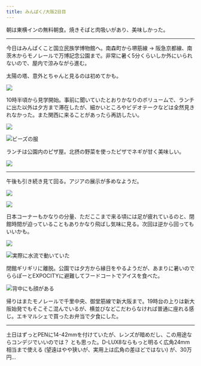 ```yaml
---
title: みんぱく/大阪2日目
---
```


朝は東横インの無料朝食。焼きそばと肉吸いがあり、美味しかった。

---

今日はみんぱくこと国立民族学博物館へ。南森町から堺筋線 → 阪急京都線、南茨木からモノレールで万博記念公園まで。非常に暑く5分くらいしか外にいられないので、屋内で涼みながら進む。

太陽の塔、意外とちゃんと見るのは初めてかも。

![](https://photos.apkas.net/medium/202407/20240728-102406.webp)

10時半頃から見学開始。事前に聞いていたとおりかなりのボリュームで、ランチに出た以外は夕方まで滞在したが、細かいところやビデオテークなどは全然見きれなかった。また関西に来ることがあったら再訪したい。

![](https://photos.apkas.net/medium/202407/20240728-111424.webp)

![ビーズの服](https://photos.apkas.net/medium/202407/20240728-120104.webp)

ランチは公園内のピザ屋。北摂の野菜を使ったピザでネギが甘く美味しい。

![](https://photos.apkas.net/medium/202407/20240728-123936.webp)

---

午後も引き続き見て回る。アジアの展示が多めなようだ。

![](https://photos.apkas.net/medium/202407/20240728-141814.webp)

![](https://photos.apkas.net/medium/202407/20240728-142109.webp)

日本コーナーもかなりの分量、ただここまで来る頃には足が疲れているのと、閉館時間が迫っていることもありかなり飛ばし気味に見る。次回は逆から回ってもいいかも。

![](https://photos.apkas.net/medium/202407/20240728-161107.webp)

![実際に水流で動いていた](https://photos.apkas.net/medium/202407/20240728-161628.webp)

閉館ギリギリに離脱。公園では夕方から縁日をやるようだが、あまりに暑いのでららぽーとEXPOCITYに避難してフードコートでアイスを食べた。

![背中にも顔がある](https://photos.apkas.net/medium/202407/20240728-165500.webp)

帰りはまたモノレールで千里中央、御堂筋線で新大阪まで。19時台の上りは新大阪始発でもそこそこ混んでいるが、横並びなどこだわらなければ普通に座れる感じ。エキマルシェで買ったお弁当で夕食にした。

---

土日はずっとPENに14-42mmを付けていたが、レンズが暗めだし、この用途ならコンデジでいいのでは？ とも思った。D-LUX8ならもっと明るく広角24mm相当まで使える (望遠はやや狭いが、実用上は広角の差ほどではない) が、30万円...
